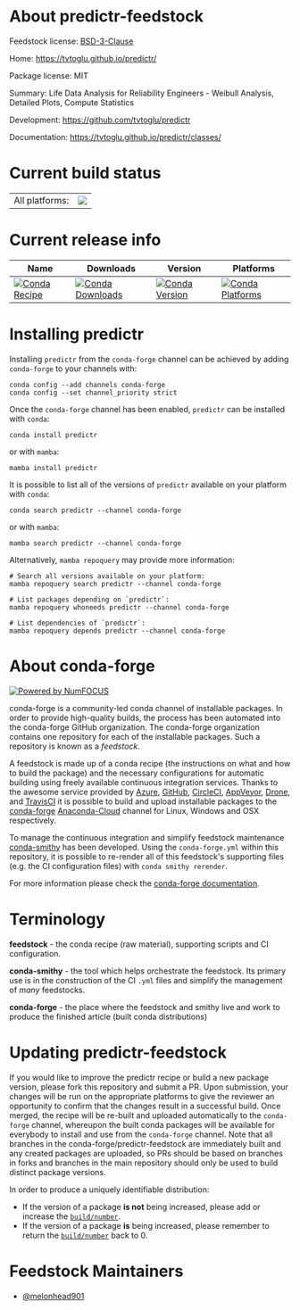 About predictr-feedstock
========================

Feedstock license: [BSD-3-Clause](https://github.com/conda-forge/predictr-feedstock/blob/main/LICENSE.txt)

Home: https://tvtoglu.github.io/predictr/

Package license: MIT

Summary: Life Data Analysis for Reliability Engineers - Weibull Analysis, Detailed Plots, Compute Statistics

Development: https://github.com/tvtoglu/predictr

Documentation: https://tvtoglu.github.io/predictr/classes/

Current build status
====================


<table><tr><td>All platforms:</td>
    <td>
      <a href="https://dev.azure.com/conda-forge/feedstock-builds/_build/latest?definitionId=18875&branchName=main">
        <img src="https://dev.azure.com/conda-forge/feedstock-builds/_apis/build/status/predictr-feedstock?branchName=main">
      </a>
    </td>
  </tr>
</table>

Current release info
====================

| Name | Downloads | Version | Platforms |
| --- | --- | --- | --- |
| [![Conda Recipe](https://img.shields.io/badge/recipe-predictr-green.svg)](https://anaconda.org/conda-forge/predictr) | [![Conda Downloads](https://img.shields.io/conda/dn/conda-forge/predictr.svg)](https://anaconda.org/conda-forge/predictr) | [![Conda Version](https://img.shields.io/conda/vn/conda-forge/predictr.svg)](https://anaconda.org/conda-forge/predictr) | [![Conda Platforms](https://img.shields.io/conda/pn/conda-forge/predictr.svg)](https://anaconda.org/conda-forge/predictr) |

Installing predictr
===================

Installing `predictr` from the `conda-forge` channel can be achieved by adding `conda-forge` to your channels with:

```
conda config --add channels conda-forge
conda config --set channel_priority strict
```

Once the `conda-forge` channel has been enabled, `predictr` can be installed with `conda`:

```
conda install predictr
```

or with `mamba`:

```
mamba install predictr
```

It is possible to list all of the versions of `predictr` available on your platform with `conda`:

```
conda search predictr --channel conda-forge
```

or with `mamba`:

```
mamba search predictr --channel conda-forge
```

Alternatively, `mamba repoquery` may provide more information:

```
# Search all versions available on your platform:
mamba repoquery search predictr --channel conda-forge

# List packages depending on `predictr`:
mamba repoquery whoneeds predictr --channel conda-forge

# List dependencies of `predictr`:
mamba repoquery depends predictr --channel conda-forge
```


About conda-forge
=================

[![Powered by
NumFOCUS](https://img.shields.io/badge/powered%20by-NumFOCUS-orange.svg?style=flat&colorA=E1523D&colorB=007D8A)](https://numfocus.org)

conda-forge is a community-led conda channel of installable packages.
In order to provide high-quality builds, the process has been automated into the
conda-forge GitHub organization. The conda-forge organization contains one repository
for each of the installable packages. Such a repository is known as a *feedstock*.

A feedstock is made up of a conda recipe (the instructions on what and how to build
the package) and the necessary configurations for automatic building using freely
available continuous integration services. Thanks to the awesome service provided by
[Azure](https://azure.microsoft.com/en-us/services/devops/), [GitHub](https://github.com/),
[CircleCI](https://circleci.com/), [AppVeyor](https://www.appveyor.com/),
[Drone](https://cloud.drone.io/welcome), and [TravisCI](https://travis-ci.com/)
it is possible to build and upload installable packages to the
[conda-forge](https://anaconda.org/conda-forge) [Anaconda-Cloud](https://anaconda.org/)
channel for Linux, Windows and OSX respectively.

To manage the continuous integration and simplify feedstock maintenance
[conda-smithy](https://github.com/conda-forge/conda-smithy) has been developed.
Using the ``conda-forge.yml`` within this repository, it is possible to re-render all of
this feedstock's supporting files (e.g. the CI configuration files) with ``conda smithy rerender``.

For more information please check the [conda-forge documentation](https://conda-forge.org/docs/).

Terminology
===========

**feedstock** - the conda recipe (raw material), supporting scripts and CI configuration.

**conda-smithy** - the tool which helps orchestrate the feedstock.
                   Its primary use is in the construction of the CI ``.yml`` files
                   and simplify the management of *many* feedstocks.

**conda-forge** - the place where the feedstock and smithy live and work to
                  produce the finished article (built conda distributions)


Updating predictr-feedstock
===========================

If you would like to improve the predictr recipe or build a new
package version, please fork this repository and submit a PR. Upon submission,
your changes will be run on the appropriate platforms to give the reviewer an
opportunity to confirm that the changes result in a successful build. Once
merged, the recipe will be re-built and uploaded automatically to the
`conda-forge` channel, whereupon the built conda packages will be available for
everybody to install and use from the `conda-forge` channel.
Note that all branches in the conda-forge/predictr-feedstock are
immediately built and any created packages are uploaded, so PRs should be based
on branches in forks and branches in the main repository should only be used to
build distinct package versions.

In order to produce a uniquely identifiable distribution:
 * If the version of a package **is not** being increased, please add or increase
   the [``build/number``](https://docs.conda.io/projects/conda-build/en/latest/resources/define-metadata.html#build-number-and-string).
 * If the version of a package **is** being increased, please remember to return
   the [``build/number``](https://docs.conda.io/projects/conda-build/en/latest/resources/define-metadata.html#build-number-and-string)
   back to 0.

Feedstock Maintainers
=====================

* [@melonhead901](https://github.com/melonhead901/)

